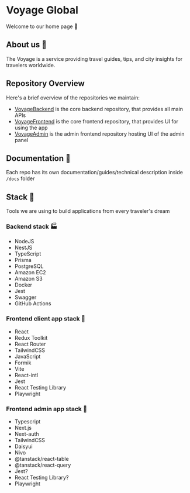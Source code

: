 # Voyage Global

Welcome to our home page 🧳

## About us 🤼
The Voyage is a service providing travel guides, tips, and city insights for travelers worldwide.

## Repository Overview
Here's a brief overview of the repositories we maintain:
- [VoyageBackend](https://github.com/voyageglobal/voyage-backend) is the core backend repository, that provides all main APIs
- [VoyageFrontend](https://github.com/voyageglobal/voyage-frontend) is the core frontend repository, that provides UI for using the app
- [VoyageAdmin](https://github.com/voyageglobal/voyage-admin) is the admin frontend repository hosting UI of the admin panel

## Documentation 📄
Each repo has its own documentation/guides/technical description inside `/docs` folder

## Stack 🦾
Tools we are using to build applications from every traveler's dream

### Backend stack 🏭
- NodeJS
- NestJS
- TypeScript
- Prisma
- PostgreSQL
- Amazon EC2
- Amazon S3
- Docker
- Jest
- Swagger
- GitHub Actions

### Frontend client app stack 💅
- React
- Redux Toolkit
- React Router
- TailwindCSS
- JavaScript
- Formik
- Vite
- React-intl
- Jest
- React Testing Library
- Playwright

### Frontend admin app stack 💅
- Typescript
- Next.js
- Next-auth
- TailwindCSS
- Daisyui
- Nivo
- @tanstack/react-table
- @tanstack/react-query
- Jest?
- React Testing Library?
- Playwright

<!--

**Here are some ideas to get you started:**

🙋‍♀️ A short introduction - what is your organization all about?
🌈 Contribution guidelines - how can the community get involved?
👩‍💻 Useful resources - where can the community find your docs? Is there anything else the community should know?
🍿 Fun facts - what does your team eat for breakfast?
🧙 Remember, you can do mighty things with the power of [Markdown](https://docs.github.com/github/writing-on-github/getting-started-with-writing-and-formatting-on-github/basic-writing-and-formatting-syntax)
-->
